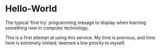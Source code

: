 # Hello-World
The typical 'first try' programming mesage to display when learning something new in computer technology.

This is a first attempt at using this service.  My time is previous, and time here is extremely limited; deemed a low priority to myself.

